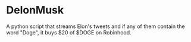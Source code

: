 # DelonMusk
A python script that streams Elon's tweets and if any of them contain the word "Doge", it buys $20 of $DOGE on Robinhood.
